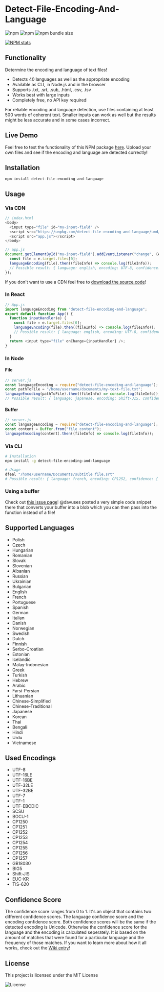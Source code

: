 # Detect-File-Encoding-And-Language

![npm](https://img.shields.io/npm/dm/detect-file-encoding-and-language)
![npm](https://img.shields.io/npm/v/detect-file-encoding-and-language)
![npm bundle size](https://img.shields.io/bundlephobia/min/detect-file-encoding-and-language)

[![NPM stats](https://nodei.co/npm/detect-file-encoding-and-language.svg?downloadRank=true&downloads=true)](https://www.npmjs.org/package/detect-file-encoding-and-language)

## Functionality

Determine the encoding and language of text files!

- Detects 40 languages as well as the appropriate encoding
- Available as CLI, in Node.js and in the browser
- Supports .txt, .srt, .sub, .html, .csv, .tsv
- Works best with large inputs
- Completely free, no API key required

For reliable encoding and language detection, use files containing at least 500 words of coherent text. Smaller inputs can work as well but the results might be less accurate and in some cases incorrect.

## Live Demo

Feel free to test the functionality of this NPM package [here](https://detect-file-encoding-and-language-live-demo.netlify.app/). Upload your own files and see if the encoding and language are detected correctly!

## Installation

```
npm install detect-file-encoding-and-language
```

## Usage

### Via CDN

```js
// index.html
<body>
  <input type="file" id="my-input-field" />
  <script src="https://unpkg.com/detect-file-encoding-and-language/umd/language-encoding.min.js"></script>
  <script src="app.js"></script>
</body>

// app.js
document.getElementById("my-input-field").addEventListener("change", (e) => {
  const file = e.target.files[0];
  languageEncoding(file).then((fileInfo) => console.log(fileInfo));
  // Possible result: { language: english, encoding: UTF-8, confidence: { encoding: 1, language: 1 } }
});
```

If you don't want to use a CDN feel free to [download the source code](https://github.com/gignupg/Detect-File-Encoding-and-Language/wiki/Downloading-the-Source-Code)!

### In React

```js
// App.js
import languageEncoding from "detect-file-encoding-and-language";
export default function App() {
  function inputHandler(e) {
    const file = e.target.files[0];
    languageEncoding(file).then((fileInfo) => console.log(fileInfo));
    // Possible result: { language: english, encoding: UTF-8, confidence: { encoding: 1, language: 1 } }
  }
  return <input type="file" onChange={inputHandler} />;
}
```

### In Node
#### File

```js
// server.js
const languageEncoding = require("detect-file-encoding-and-language");
const pathToFile = "/home/username/documents/my-text-file.txt";
languageEncoding(pathToFile).then((fileInfo) => console.log(fileInfo));
// Possible result: { language: japanese, encoding: Shift-JIS, confidence: { encoding: 0.94, language: 0.94 } }
```

#### Buffer

```js
// server.js
const languageEncoding = require("detect-file-encoding-and-language");
const content = Buffer.from("file content");
languageEncoding(content).then((fileInfo) => console.log(fileInfo));
```

### Via CLI

```bash
# Installation
npm install -g detect-file-encoding-and-language

# Usage
dfeal "/home/username/Documents/subtitle file.srt"
# Possible result: { language: french, encoding: CP1252, confidence: { encoding: 0.99, language: 0.99 } }
```

### Using a buffer
Check out [this issue page](https://github.com/gignupg/Detect-File-Encoding-And-Language/issues/3#issuecomment-1476074963)! @davuses posted a very simple code snippet there that converts your buffer into a blob which you can then pass into the function instead of a file!

## Supported Languages

- Polish
- Czech
- Hungarian
- Romanian
- Slovak
- Slovenian
- Albanian
- Russian
- Ukrainian
- Bulgarian
- English
- French
- Portuguese
- Spanish
- German
- Italian
- Danish
- Norwegian
- Swedish
- Dutch
- Finnish
- Serbo-Croatian
- Estonian
- Icelandic
- Malay-Indonesian
- Greek
- Turkish
- Hebrew
- Arabic
- Farsi-Persian
- Lithuanian
- Chinese-Simplified
- Chinese-Traditional
- Japanese
- Korean
- Thai
- Bengali
- Hindi
- Urdu
- Vietnamese

## Used Encodings

- UTF-8
- UTF-16LE
- UTF-16BE
- UTF-32LE
- UTF-32BE
- UTF-7
- UTF-1
- UTF-EBCDIC
- SCSU
- BOCU-1
- CP1250
- CP1251
- CP1252
- CP1253
- CP1254
- CP1255
- CP1256
- CP1257
- GB18030
- BIG5
- Shift-JIS
- EUC-KR
- TIS-620

## Confidence Score

The confidence score ranges from 0 to 1. It's an object that contains two different confidence scores. The language confidence score and the encoding confidence score. Both confidence scores will be the same if the detected encoding is Unicode. Otherwise the confidence score for the language and the encoding is calculated seperately. It is based on the amount of matches that were found for a particular language and the frequency of those matches. If you want to learn more about how it all works, check out the [Wiki entry](https://github.com/gignupg/Detect-File-Encoding-and-Language/wiki)!

## License

This project is licensed under the MIT License

![License](https://img.shields.io/badge/License-MIT-yellowgreen)

